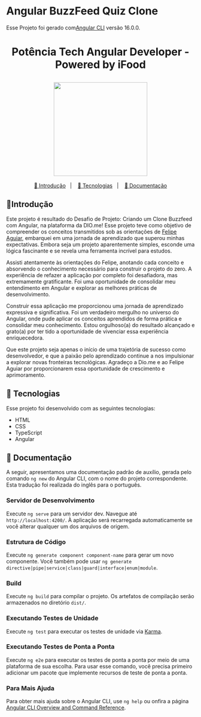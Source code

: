 # Angular BuzzFeed Quiz Clone

Esse Projeto foi gerado com[Angular CLI](https://github.com/angular/angular-cli) versão 16.0.0.

<h1 align="center">Potência Tech Angular Developer - Powered by iFood </h1>
<h2 align="center"><img src="./src/assets/potência-tech-angular-developer-powered-by-iFood.webp" width="250px"></h2>

<p align="center">
<a href="#-introdução">📜 Introdução</a>&nbsp;&nbsp;&nbsp;|&nbsp;&nbsp;&nbsp;
<a href="#-tecnologias">🚀 Tecnologias</a>&nbsp;&nbsp;&nbsp;|&nbsp;&nbsp;&nbsp;
<a href="#-documentação">📝 Documentação</a>
</p>

## 📜Introdução
Este projeto é resultado do Desafio de Projeto: Criando um Clone Buzzfeed com Angular, na plataforma da DIO.me! Esse projeto teve como objetivo de compreender os conceitos transmitidos sob as orientações de [Felipe Aguiar](https://github.com/felipeAguiarCode), embarquei em uma jornada de aprendizado que superou minhas expectativas. Embora seja um projeto aparentemente simples, esconde uma lógica fascinante e se revela uma ferramenta incrível para estudos.

Assisti atentamente às orientações do Felipe, anotando cada conceito e absorvendo o conhecimento necessário para construir o projeto do zero. A experiência de refazer a aplicação por completo foi desafiadora, mas extremamente gratificante.  Foi uma oportunidade de consolidar meu entendimento em Angular e explorar as melhores práticas de desenvolvimento.

Construir essa aplicação me proporcionou uma jornada de aprendizado expressiva e significativa. Foi um verdadeiro mergulho no universo do Angular, onde pude aplicar os conceitos aprendidos de forma prática e consolidar meu conhecimento. Estou orgulhoso(a) do resultado alcançado e grato(a) por ter tido a oportunidade de vivenciar essa experiência enriquecedora.

Que este projeto seja apenas o início de uma trajetória de sucesso como desenvolvedor, e que a paixão pelo aprendizado continue a nos impulsionar a explorar novas fronteiras tecnológicas. Agradeço a Dio.me e ao Felipe Aguiar por proporcionarem essa oportunidade de crescimento e aprimoramento.

## 🚀 Tecnologias

Esse projeto foi desenvolvido com as seguintes tecnologias:

- HTML
- CSS
- TypeScript
- Angular 

## 📝 Documentação

A seguir, apresentamos uma documentação padrão de auxílio, gerada pelo comando `ng new` do Angular CLI, com o nome do projeto correspondente. Esta tradução foi realizada do inglês para o português.

### Servidor de Desenvolvimento

Execute `ng serve` para um servidor dev. Navegue até `http://localhost:4200/`. À aplicação será recarregada automaticamente se você alterar qualquer um dos arquivos de origem.

### Estrutura de Código

Execute `ng generate component component-name` para gerar um novo componente. Você também pode usar `ng generate directive|pipe|service|class|guard|interface|enum|module`.

### Build

Execute `ng build` para compilar o projeto. Os artefatos de compilação serão armazenados no diretório `dist/`.

### Executando Testes de Unidade

Execute `ng test` para executar os testes de unidade via [Karma](https://karma-runner.github.io).

###  Executando Testes de Ponta a Ponta

Execute `ng e2e` para executar os testes de ponta a ponta por meio de uma plataforma de sua escolha. Para usar esse comando, você precisa primeiro adicionar um pacote que implemente recursos de teste de ponta a ponta.

### Para Mais Ajuda

Para obter mais ajuda sobre o Angular CLI, use `ng help` ou onfira a página [Angular CLI Overview and Command Reference](https://angular.io/cli).

